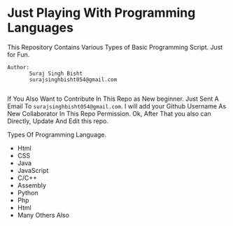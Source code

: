 # Just Playing With Programming Languages
This Repository Contains Various Types of Basic Programming Script. Just for Fun.


```
Author:
       Suraj Singh Bisht
       surajsinghbisht054@gmail.com


```

If You Also Want to Contribute In This Repo as New beginner. Just Sent A Email To `surajsinghbisht054@gmail.com`.  I will add your Github Username As New Collaborator In This Repo Permission.
Ok, After That you also can Directly, Update And Edit this repo.

Types Of Programming Language.
- Html
- CSS
- Java
- JavaScript
- C/C++
- Assembly
- Python
- Php
- Html
- Many Others Also


